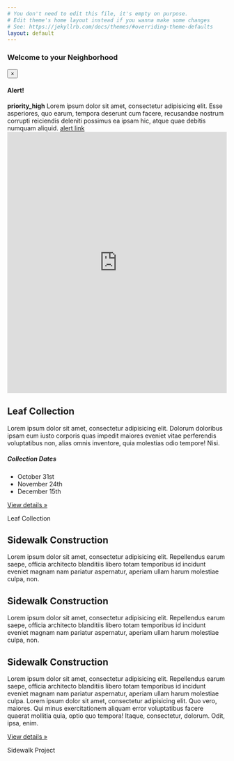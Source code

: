 ```yaml
---
# You don't need to edit this file, it's empty on purpose.
# Edit theme's home layout instead if you wanna make some changes
# See: https://jekyllrb.com/docs/themes/#overriding-theme-defaults
layout: default
---
```

<main>
<div class="container-fluid">
  <div class="row">
    <div class="col-md-12 mainbody">
      <h3 class="text-left">
        Welcome to your Neighborhood
      </h3>
      <div class="alert alert-dismissable alert-info fade in"> 
        	<button type="button" class="close" data-dismiss="alert" aria-hidden="true">
          ×
        </button>
        <h4>
          Alert!
        </h4><strong>priority_high</strong> Lorem ipsum dolor sit amet, consectetur adipisicing elit. Esse asperiores, quo earum, tempora deserunt cum facere, recusandae nostrum corrupti reiciendis deleniti possimus ea ipsam hic, atque quae debitis numquam aliquid. <a href="#" class="alert-link">alert link</a>
      </div>
      <div class="row">
        <div class="col-md-8 maps">
<!--google maps api test -->
          <div class="gmaps">
            <iframe
                width="100%"
                height="600"
                frameborder="0" style="border:0"
                src="https://www.google.com/maps/embed/v1/place?key=AIzaSyBI_R83zKtF6SUQJ2d_Q-7R7PzRDmQnKao
                &q=712+Ritchie+Ave+Silver+Spring+MD" allowfullscreen>
            </iframe>
          </div>
        </div>
        <div class="col-md-4 notes">
          <h2>
            Leaf Collection
          </h2>
          <p>
            Lorem ipsum dolor sit amet, consectetur adipisicing elit. Dolorum doloribus ipsam eum iusto corporis quas impedit maiores eveniet vitae perferendis voluptatibus non, alias omnis inventore, quia molestias odio tempore! Nisi.
            <h5>Collection Dates</h5>
            <ul>
              <li>October 31st</li>
              <li>November 24th</li>
              <li>December 15th</li>
            </ul>
          </p>
          <p>
            <a class="btn" href="#">View details »</a>
          </p> <span class="label label-default">Leaf Collection</span>
          <h2>
            Sidewalk Construction
          </h2>
          <p>
            Lorem ipsum dolor sit amet, consectetur adipisicing elit. Repellendus earum saepe, officia architecto blanditiis libero totam temporibus id incidunt eveniet magnam nam pariatur aspernatur, aperiam ullam harum molestiae culpa, non.
          </p>
          <h2>
            Sidewalk Construction
          </h2>
          <p>
            Lorem ipsum dolor sit amet, consectetur adipisicing elit. Repellendus earum saepe, officia architecto blanditiis libero totam temporibus id incidunt eveniet magnam nam pariatur aspernatur, aperiam ullam harum molestiae culpa, non.
          </p>
          <h2>
            Sidewalk Construction
          </h2>
          <p>
            Lorem ipsum dolor sit amet, consectetur adipisicing elit. Repellendus earum saepe, officia architecto blanditiis libero totam temporibus id incidunt eveniet magnam nam pariatur aspernatur, aperiam ullam harum molestiae culpa. Lorem ipsum dolor sit amet, consectetur adipisicing elit. Quo vero, maiores. Qui minus exercitationem aliquam error voluptatibus facere quaerat mollitia quia, optio quo tempora! Itaque, consectetur, dolorum. Odit, ipsa, enim.
          </p>
          <p>
            <a class="btn" href="#">View details »</a>
          </p> <span class="label label-default">Sidewalk Project</span>
        </div>
      </div> 
    </div>
  </div>
</div>
      </div>
    </main>